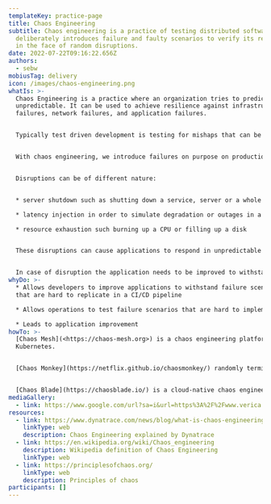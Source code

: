 ```yaml
---
templateKey: practice-page
title: Chaos Engineering
subtitle: Chaos engineering is a practice of testing distributed software that
  deliberately introduces failure and faulty scenarios to verify its resilience
  in the face of random disruptions.
date: 2022-07-22T09:16:22.656Z
authors:
  - sebw
mobiusTag: delivery
icon: /images/chaos-engineering.png
whatIs: >-
  Chaos Engineering is a practice where an organization tries to predict the
  unpredictable. It can be used to achieve resilience against infrastructure
  failures, network failures, and application failures.


  Typically test driven development is testing for mishaps that can be predicted, such as testing that 2 + 2 = 4 or testing that a database is available before writing to it.


  With chaos engineering, we introduce failures on purpose on production systems to see how they withstand the chaos.


  Disruptions can be of different nature:


  * server shutdown such as shutting down a service, server or a whole datacenter

  * latency injection in order to simulate degradation or outages in a network

  * resource exhaustion such burning up a CPU or filling up a disk


  These disruptions can cause applications to respond in unpredictable ways.


  In case of disruption the application needs to be improved to withstand the specific failure scenario.
whyDo: >-
  * Allows developers to improve applications to withstand failure scenarios
  that are hard to replicate in a CI/CD pipeline

  * Allows operations to test failure scenarios that are hard to implement in CI/CD pipelines (such as network latency)

  * Leads to application improvement
howTo: >-
  [Chaos Mesh](<﻿https://chaos-mesh.org>) is a chaos engineering platform for
  Kubernetes.


  [Chaos Monkey](https://netflix.github.io/chaosmonkey/) randomly terminates instances in production


  [Chaos Blade](https://chaosblade.io/) is a cloud-native chaos engineering platform that supports multiple environments, clusters, and languages.
mediaGallery:
  - link: https://www.google.com/url?sa=i&url=https%3A%2F%2Fwww.verica.io%2Fblog%2Fthe-advanced-principles-of-chaos-engineering%2F&psig=AOvVaw02E65Cf98jXWoRPeI8mgiX&ust=1681273016226000&source=images&cd=vfe&ved=0CA0QjRxqFwoTCLCQmZz8oP4CFQAAAAAdAAAAABAD
resources:
  - link: https://www.dynatrace.com/news/blog/what-is-chaos-engineering/#:~:text=Chaos%20engineering%20is%20a%20method,and%20can%20break%20under%20pressure.
    linkType: web
    description: Chaos Engineering explained by Dynatrace
  - link: https://en.wikipedia.org/wiki/Chaos_engineering
    description: Wikipedia definition of Chaos Engineering
    linkType: web
  - link: https://principlesofchaos.org/
    linkType: web
    description: Principles of chaos
participants: []
---
```

